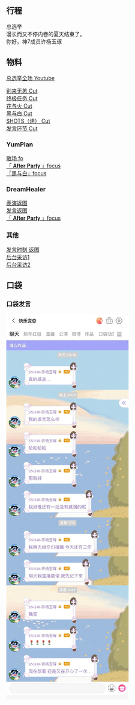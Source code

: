 ## 行程
总选举<br>
漫长而又不停内卷的夏天结束了。<br>
你好，神7成员许杨玉琢<br>

## 物料
[总选举全场 Youtube](https://www.youtube.com/watch?v=vRMYnmb15-g)

[别来无恙 Cut](https://weibo.com/5236952807/KsnxoBA9o)<br>
[终极任务 Cut](https://weibo.com/5236952807/KsnANjZnN)<br>
[花与火 Cut](https://weibo.com/5236952807/KsnDAuvUA)<br>
[黑与白 Cut](https://weibo.com/5236952807/KsnGV6WQ2)<br>
[SHOTS（诱） Cut](https://weibo.com/5236952807/KsnJuiEa9)<br>
[发言环节 Cut](https://weibo.com/5236952807/KsoPviSlC)<br>
### YumPlan
[散场 fo](https://weibo.com/7335378002/KspbZsTUg?from=page_1005057335378002_profile&wvr=6&mod=weibotime&type=comment)<br>
[「 𝐀𝐟𝐭𝐞𝐫 𝐏𝐚𝐫𝐭𝐲 」focus](https://weibo.com/7335378002/KsrY05ikb)<br>
[「黑与白」focus](https://weibo.com/7335378002/KsrZEfczo)
### DreamHealer
[表演返图](https://weibo.com/6375088879/Ksn11qzr5)<br>
[发言返图](https://weibo.com/6375088879/Ksphc9GPR?type=repost#_rnd1628353445959)<br>
[「 𝐀𝐟𝐭𝐞𝐫 𝐏𝐚𝐫𝐭𝐲 」focus](https://weibo.com/6375088879/KspCxCTBf)
### 其他
[发言时刻 返图](https://weibo.com/2136128882/KsoLubPXD)<br>
[后台采访1](https://weibo.com/5312488509/Kswq0fdaz?type=comment)<br>
[后台采访2](https://weibo.com/5312488509/KswfnmKwP?type=comment)
## 口袋

### 口袋发言
![口袋发言](./pocket48/imgs/messages1.jpg)<br>